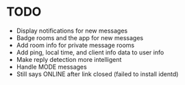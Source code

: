# TODO
* Display notifications for new messages
* Badge rooms and the app for new messages
* Add room info for private message rooms
* Add ping, local time, and client info data to user info
* Make reply detection more intelligent
* Handle MODE messages
* Still says ONLINE after link closed (failed to install identd)
